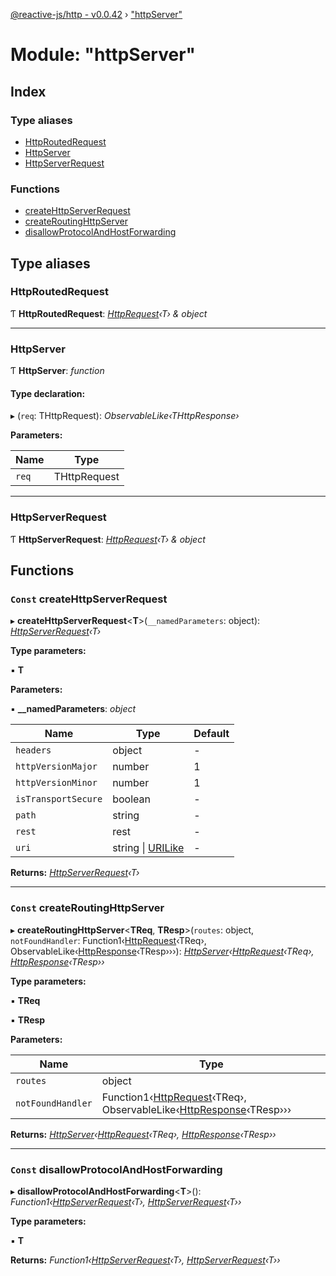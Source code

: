 [@reactive-js/http - v0.0.42](../README.md) › ["httpServer"](_httpserver_.md)

# Module: "httpServer"

## Index

### Type aliases

* [HttpRoutedRequest](_httpserver_.md#httproutedrequest)
* [HttpServer](_httpserver_.md#httpserver)
* [HttpServerRequest](_httpserver_.md#httpserverrequest)

### Functions

* [createHttpServerRequest](_httpserver_.md#const-createhttpserverrequest)
* [createRoutingHttpServer](_httpserver_.md#const-createroutinghttpserver)
* [disallowProtocolAndHostForwarding](_httpserver_.md#const-disallowprotocolandhostforwarding)

## Type aliases

###  HttpRoutedRequest

Ƭ **HttpRoutedRequest**: *[HttpRequest](_http_.md#httprequest)‹T› & object*

___

###  HttpServer

Ƭ **HttpServer**: *function*

#### Type declaration:

▸ (`req`: THttpRequest): *ObservableLike‹THttpResponse›*

**Parameters:**

Name | Type |
------ | ------ |
`req` | THttpRequest |

___

###  HttpServerRequest

Ƭ **HttpServerRequest**: *[HttpRequest](_http_.md#httprequest)‹T› & object*

## Functions

### `Const` createHttpServerRequest

▸ **createHttpServerRequest**<**T**>(`__namedParameters`: object): *[HttpServerRequest](_httpserver_.md#httpserverrequest)‹T›*

**Type parameters:**

▪ **T**

**Parameters:**

▪ **__namedParameters**: *object*

Name | Type | Default |
------ | ------ | ------ |
`headers` | object | - |
`httpVersionMajor` | number | 1 |
`httpVersionMinor` | number | 1 |
`isTransportSecure` | boolean | - |
`path` | string | - |
`rest` | rest | - |
`uri` | string &#124; [URILike](../interfaces/_http_.urilike.md) | - |

**Returns:** *[HttpServerRequest](_httpserver_.md#httpserverrequest)‹T›*

___

### `Const` createRoutingHttpServer

▸ **createRoutingHttpServer**<**TReq**, **TResp**>(`routes`: object, `notFoundHandler`: Function1‹[HttpRequest](_http_.md#httprequest)‹TReq›, ObservableLike‹[HttpResponse](_http_.md#httpresponse)‹TResp›››): *[HttpServer](_httpserver_.md#httpserver)‹[HttpRequest](_http_.md#httprequest)‹TReq›, [HttpResponse](_http_.md#httpresponse)‹TResp››*

**Type parameters:**

▪ **TReq**

▪ **TResp**

**Parameters:**

Name | Type |
------ | ------ |
`routes` | object |
`notFoundHandler` | Function1‹[HttpRequest](_http_.md#httprequest)‹TReq›, ObservableLike‹[HttpResponse](_http_.md#httpresponse)‹TResp››› |

**Returns:** *[HttpServer](_httpserver_.md#httpserver)‹[HttpRequest](_http_.md#httprequest)‹TReq›, [HttpResponse](_http_.md#httpresponse)‹TResp››*

___

### `Const` disallowProtocolAndHostForwarding

▸ **disallowProtocolAndHostForwarding**<**T**>(): *Function1‹[HttpServerRequest](_httpserver_.md#httpserverrequest)‹T›, [HttpServerRequest](_httpserver_.md#httpserverrequest)‹T››*

**Type parameters:**

▪ **T**

**Returns:** *Function1‹[HttpServerRequest](_httpserver_.md#httpserverrequest)‹T›, [HttpServerRequest](_httpserver_.md#httpserverrequest)‹T››*

